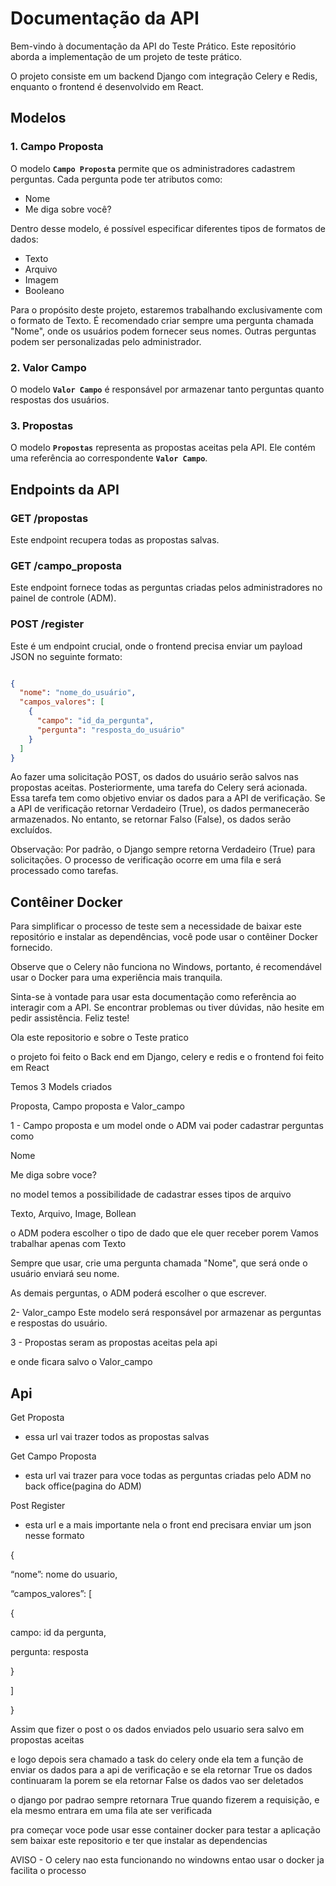 # **Documentação da API**

Bem-vindo à documentação da API do Teste Prático. Este repositório aborda a implementação de um projeto de teste prático.

O projeto consiste em um backend Django com integração Celery e Redis, enquanto o frontend é desenvolvido em React.

## **Modelos**

### **1. Campo Proposta**

O modelo **`Campo Proposta`** permite que os administradores cadastrem perguntas. Cada pergunta pode ter atributos como:

- Nome
- Me diga sobre você?

Dentro desse modelo, é possível especificar diferentes tipos de formatos de dados:

- Texto
- Arquivo
- Imagem
- Booleano

Para o propósito deste projeto, estaremos trabalhando exclusivamente com o formato de Texto. É recomendado criar sempre uma pergunta chamada "Nome", onde os usuários podem fornecer seus nomes. Outras perguntas podem ser personalizadas pelo administrador.

### **2. Valor Campo**

O modelo **`Valor Campo`** é responsável por armazenar tanto perguntas quanto respostas dos usuários.

### **3. Propostas**

O modelo **`Propostas`** representa as propostas aceitas pela API. Ele contém uma referência ao correspondente **`Valor Campo`**.

## **Endpoints da API**

### **GET /propostas**

Este endpoint recupera todas as propostas salvas.

### **GET /campo_proposta**

Este endpoint fornece todas as perguntas criadas pelos administradores no painel de controle (ADM).

### **POST /register**

Este é um endpoint crucial, onde o frontend precisa enviar um payload JSON no seguinte formato:

```json

{
  "nome": "nome_do_usuário",
  "campos_valores": [
    {
      "campo": "id_da_pergunta",
      "pergunta": "resposta_do_usuário"
    }
  ]
}

```

Ao fazer uma solicitação POST, os dados do usuário serão salvos nas propostas aceitas. Posteriormente, uma tarefa do Celery será acionada. Essa tarefa tem como objetivo enviar os dados para a API de verificação. Se a API de verificação retornar Verdadeiro (True), os dados permanecerão armazenados. No entanto, se retornar Falso (False), os dados serão excluídos.

Observação: Por padrão, o Django sempre retorna Verdadeiro (True) para solicitações. O processo de verificação ocorre em uma fila e será processado como tarefas.

## **Contêiner Docker**

Para simplificar o processo de teste sem a necessidade de baixar este repositório e instalar as dependências, você pode usar o contêiner Docker fornecido.

Observe que o Celery não funciona no Windows, portanto, é recomendável usar o Docker para uma experiência mais tranquila.

Sinta-se à vontade para usar esta documentação como referência ao interagir com a API. Se encontrar problemas ou tiver dúvidas, não hesite em pedir assistência. Feliz teste!

Ola este repositorio e sobre o Teste pratico

o projeto foi feito o Back end em Django, celery e redis e o frontend foi feito em React

Temos 3 Models criados

Proposta, Campo proposta e Valor_campo

1 - Campo proposta e um model onde o ADM vai poder cadastrar perguntas como

Nome

Me diga sobre voce?

no model temos a possibilidade de cadastrar esses tipos de arquivo

Texto, Arquivo, Image, Bollean

o ADM podera escolher o tipo de dado que ele quer receber porem Vamos trabalhar apenas com Texto

Sempre que usar, crie uma pergunta chamada "Nome", que será onde o usuário enviará seu nome.

As demais perguntas, o ADM poderá escolher o que escrever.

2- Valor_campo Este modelo será responsável por armazenar as perguntas e respostas do usuário.

3 - Propostas seram as propostas aceitas pela api 

e onde ficara salvo o Valor_campo

## Api

Get Proposta

- essa url vai trazer todos as propostas salvas

Get Campo Proposta

- esta url vai trazer para voce todas as perguntas criadas pelo ADM no back office(pagina do ADM)

Post Register

- esta url e a mais importante nela o front end precisara enviar um json nesse formato

{

“nome”: nome do usuario,

“campos_valores”: [

{

campo: id da pergunta,

pergunta: resposta

}

]

}

Assim que fizer o post o os dados enviados pelo usuario sera salvo em propostas aceitas

e logo depois sera chamado a task do celery onde ela tem a função de enviar os dados para a api de verificação e se ela retornar True os dados continuaram la porem se ela retornar False os dados vao ser deletados

o django por padrao sempre retornara True quando fizerem a requisição, e ela mesmo entrara em uma fila ate ser verificada

pra começar voce pode usar esse container docker para testar a aplicação sem baixar este repositorio e ter que instalar as dependencias

AVISO - O celery nao esta funcionando no windowns entao usar o docker ja facilita o processo